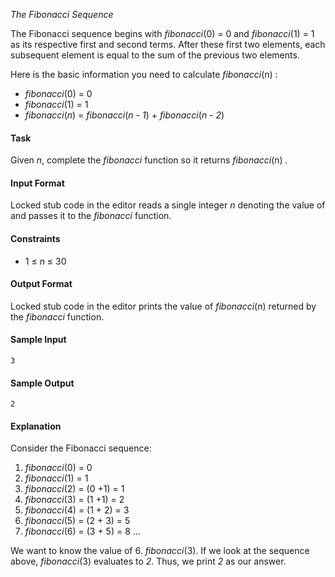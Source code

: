 *The Fibonacci Sequence* 

The Fibonacci sequence begins with *fibonacci*(0) = 0 and *fibonacci*(1) = 1 as its respective first and second terms. After these first two elements, each subsequent element is equal to the sum of the previous two elements.

Here is the basic information you need to calculate *fibonacci*(n) :

* *fibonacci*(0) = 0
* *fibonacci*(1) = 1
* *fibonacci*(*n*) = *fibonacci*(*n - 1*) + *fibonacci*(*n - 2*)

#### Task 
Given *n*, complete the *fibonacci* function so it returns *fibonacci*(n) .

#### Input Format

Locked stub code in the editor reads a single integer *n* denoting the value of  and passes it to the *fibonacci* function.

#### Constraints

* 1 ≤ *n* ≤ 30

#### Output Format

Locked stub code in the editor prints the value of *fibonacci*(*n*) returned by the *fibonacci* function.

#### Sample Input

    3 
 
#### Sample Output

    2

#### Explanation

Consider the Fibonacci sequence:

1. *fibonacci*(0) = 0
2. *fibonacci*(1) = 1
3. *fibonacci*(2) = (0 +1) = 1
4. *fibonacci*(3) = (1 +1) = 2
5. *fibonacci*(4) = (1 + 2) = 3
6. *fibonacci*(5) = (2 + 3) = 5
7. *fibonacci*(6) = (3 + 5) = 8
... 

We want to know the value of 6. *fibonacci*(3). If we look at the sequence above, *fibonacci*(3) evaluates to *2*. Thus, we print *2* as our answer.